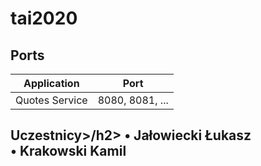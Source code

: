 # tai2020

## Ports

|     Application       |     Port          |
| ------------- | ------------- |
| Quotes Service | 8080, 8081, ... |


<h2>Uczestnicy>/h2>
• Jałowiecki Łukasz <br/>
• Krakowski Kamil <br>


